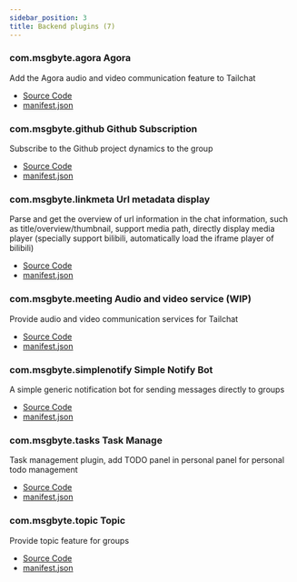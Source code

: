 ```yaml
---
sidebar_position: 3
title: Backend plugins (7)
---
```


### com.msgbyte.agora Agora

Add the Agora audio and video communication feature to Tailchat

- [Source Code](https://github.com/msgbyte/tailchat/blob/master/server/plugins/com.msgbyte.agora/web/plugins/com.msgbyte.agora)
- [manifest.json](https://github.com/msgbyte/tailchat/blob/master/server/plugins/com.msgbyte.agora/web/plugins/com.msgbyte.agora/manifest.json)


### com.msgbyte.github Github Subscription

Subscribe to the Github project dynamics to the group

- [Source Code](https://github.com/msgbyte/tailchat/blob/master/server/plugins/com.msgbyte.github/web/plugins/com.msgbyte.github)
- [manifest.json](https://github.com/msgbyte/tailchat/blob/master/server/plugins/com.msgbyte.github/web/plugins/com.msgbyte.github/manifest.json)


### com.msgbyte.linkmeta Url metadata display

Parse and get the overview of url information in the chat information, such as title/overview/thumbnail, support media path, directly display media player (specially support bilibili, automatically load the iframe player of bilibili)

- [Source Code](https://github.com/msgbyte/tailchat/blob/master/server/plugins/com.msgbyte.linkmeta/web/plugins/com.msgbyte.linkmeta)
- [manifest.json](https://github.com/msgbyte/tailchat/blob/master/server/plugins/com.msgbyte.linkmeta/web/plugins/com.msgbyte.linkmeta/manifest.json)


### com.msgbyte.meeting Audio and video service (WIP)

Provide audio and video communication services for Tailchat

- [Source Code](https://github.com/msgbyte/tailchat/blob/master/server/plugins/com.msgbyte.meeting/web/plugins/com.msgbyte.meeting)
- [manifest.json](https://github.com/msgbyte/tailchat/blob/master/server/plugins/com.msgbyte.meeting/web/plugins/com.msgbyte.meeting/manifest.json)


### com.msgbyte.simplenotify Simple Notify Bot

A simple generic notification bot for sending messages directly to groups

- [Source Code](https://github.com/msgbyte/tailchat/blob/master/server/plugins/com.msgbyte.simplenotify/web/plugins/com.msgbyte.simplenotify)
- [manifest.json](https://github.com/msgbyte/tailchat/blob/master/server/plugins/com.msgbyte.simplenotify/web/plugins/com.msgbyte.simplenotify/manifest.json)


### com.msgbyte.tasks Task Manage

Task management plugin, add TODO panel in personal panel for personal todo management

- [Source Code](https://github.com/msgbyte/tailchat/blob/master/server/plugins/com.msgbyte.tasks/web/plugins/com.msgbyte.tasks)
- [manifest.json](https://github.com/msgbyte/tailchat/blob/master/server/plugins/com.msgbyte.tasks/web/plugins/com.msgbyte.tasks/manifest.json)


### com.msgbyte.topic Topic

Provide topic feature for groups

- [Source Code](https://github.com/msgbyte/tailchat/blob/master/server/plugins/com.msgbyte.topic/web/plugins/com.msgbyte.topic)
- [manifest.json](https://github.com/msgbyte/tailchat/blob/master/server/plugins/com.msgbyte.topic/web/plugins/com.msgbyte.topic/manifest.json)

